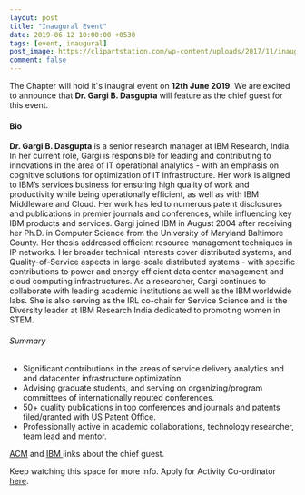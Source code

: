 ```yaml
---
layout: post
title: "Inaugural Event"
date: 2019-06-12 10:00:00 +0530
tags: [event, inaugural]
post_image: https://clipartstation.com/wp-content/uploads/2017/11/inauguration-ribbon-clipart-13-1.jpg
comment: false
---
```


<p>The Chapter will hold it's inaugral event on <b>12th June 2019</b>. We are excited to announce that <b>Dr. Gargi B. Dasgupta</b> will feature as the chief guest for this event. </p>

<h4 class="heading-4">Bio</h4>

<p><b>Dr. Gargi B. Dasgupta</b> is a senior research manager at IBM Research, India. In her current role, Gargi is responsible for leading and contributing to innovations in the area of IT operational analytics - with an emphasis on cognitive solutions for optimization of IT infrastructure. Her work is aligned to IBM’s services business for ensuring high quality of work and productivity while being operationally efficient, as well as with IBM Middleware and Cloud. Her work has led to numerous patent disclosures and publications in premier journals and conferences, while influencing key IBM products and services. Gargi joined IBM in August 2004 after receiving her Ph.D. in Computer Science from the University of Maryland Baltimore County. Her thesis addressed efficient resource management techniques in IP networks. Her broader technical interests cover distributed systems, and Quality-of-Service aspects in large-scale distributed systems - with specific contributions to power and energy efficient data center management and cloud computing infrastructures. As a researcher, Gargi continues to collaborate with leading academic institutions as well as the IBM worldwide labs. She is also serving as the IRL co-chair for Service Science and is the Diversity leader at IBM Research India dedicated to promoting women in STEM.</p>

<h6>Summary</h6>

<ul class="blog-list list-inline">
    <li>Significant contributions in the areas of service delivery analytics and and datacenter  infrastructure optimization. </li>
    <li>Advising graduate students, and serving on organizing/program committees of internationally reputed conferences. </li>
    <li>50+ quality publications in top conferences and journals and patents filed/granted with US Patent Office. </li>
    <li>Professionally active in academic collaborations, technology researcher, team lead and mentor. </li>
</ul>

<p> 
<a href="https://speakers.acm.org/speakers/dasgupta_7743">ACM</a> and <a href="https://researcher.watson.ibm.com/researcher/view.php?person=in-GaargiDasgupta">IBM </a> links about the chief guest.
</p>

<p>
Keep watching this space for more info. Apply for Activity Co-ordinator <a href="/pages/open-positions">here</a>.
</p>     




